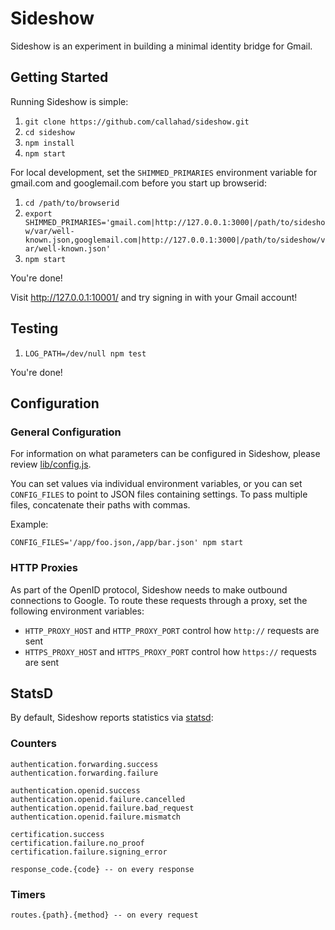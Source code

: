 Sideshow
========

Sideshow is an experiment in building a minimal identity bridge for Gmail.

Getting Started
---------------

Running Sideshow is simple:

1. `git clone https://github.com/callahad/sideshow.git`
2. `cd sideshow`
3. `npm install`
4. `npm start`

For local development, set the `SHIMMED_PRIMARIES` environment variable for gmail.com and googlemail.com before you start up browserid:

1. `cd /path/to/browserid`
2. `export SHIMMED_PRIMARIES='gmail.com|http://127.0.0.1:3000|/path/to/sideshow/var/well-known.json,googlemail.com|http://127.0.0.1:3000|/path/to/sideshow/var/well-known.json'`
3. `npm start`

You're done!

Visit http://127.0.0.1:10001/ and try signing in with your Gmail account!

Testing
-------

1. `LOG_PATH=/dev/null npm test`

You're done!

Configuration
-------------

### General Configuration

For information on what parameters can be configured in Sideshow, please review [lib/config.js][].

You can set values via individual environment variables, or you can set `CONFIG_FILES` to point to JSON files containing settings.
To pass multiple files, concatenate their paths with commas.

Example:

    CONFIG_FILES='/app/foo.json,/app/bar.json' npm start


[lib/config.js]: https://github.com/callahad/sideshow/blob/master/lib/config.js

### HTTP Proxies

As part of the OpenID protocol, Sideshow needs to make outbound connections to Google.
To route these requests through a proxy, set the following environment variables:

- `HTTP_PROXY_HOST` and `HTTP_PROXY_PORT` control how `http://` requests are sent
- `HTTPS_PROXY_HOST` and `HTTPS_PROXY_PORT` control how `https://` requests are sent

StatsD
------

By default, Sideshow reports statistics via [statsd](https://github.com/etsy/statsd):

### Counters

    authentication.forwarding.success
    authentication.forwarding.failure

    authentication.openid.success
    authentication.openid.failure.cancelled
    authentication.openid.failure.bad_request
    authentication.openid.failure.mismatch

    certification.success
    certification.failure.no_proof
    certification.failure.signing_error

    response_code.{code} -- on every response

### Timers

    routes.{path}.{method} -- on every request
